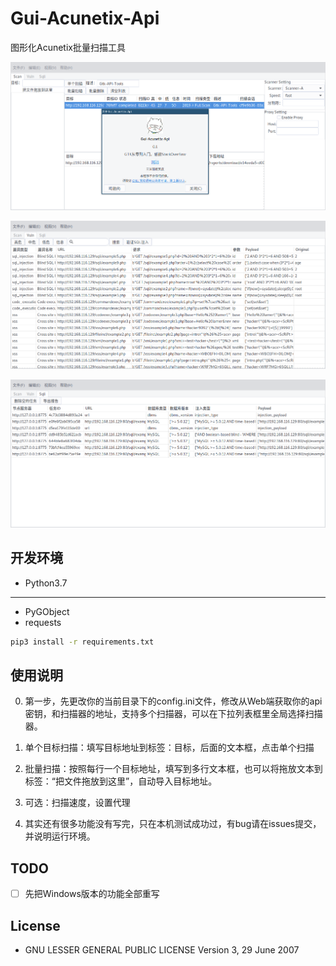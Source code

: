 # Gui-Acunetix-Api
图形化Acunetix批量扫描工具

![1562726411174](assets/1562726411174.png)

![1562726453580](assets/1562726453580.png)

![1562726575695](assets/1562726575695.png)

## 开发环境

- Python3.7

---

- PyGObject
- requests

```bash
pip3 install -r requirements.txt
```

## 使用说明

0. 第一步，先更改你的当前目录下的config.ini文件，修改从Web端获取你的api密钥，和扫描器的地址，支持多个扫描器，可以在下拉列表框里全局选择扫描器。

1. 单个目标扫描：填写目标地址到标签：目标，后面的文本框，点击单个扫描
2. 批量扫描：按照每行一个目标地址，填写到多行文本框，也可以将拖放文本到标签：“把文件拖放到这里”，自动导入目标地址。
3. 可选：扫描速度，设置代理
4. 其实还有很多功能没有写完，只在本机测试成功过，有bug请在issues提交，并说明运行环境。

## TODO

- [ ] 先把Windows版本的功能全部重写

## License

- GNU LESSER GENERAL PUBLIC LICENSE Version 3, 29 June 2007